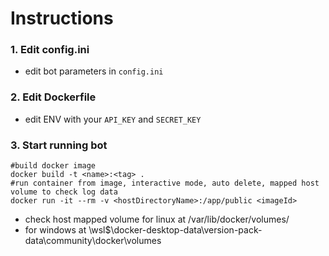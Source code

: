 # Instructions

### 1. Edit config.ini

- edit bot parameters in `config.ini`

### 2. Edit Dockerfile

- edit ENV with your `API_KEY` and `SECRET_KEY`

### 3. Start running bot
```shell
#build docker image
docker build -t <name>:<tag> .
#run container from image, interactive mode, auto delete, mapped host volume to check log data
docker run -it --rm -v <hostDirectoryName>:/app/public <imageId>
```
- check host mapped volume for linux at /var/lib/docker/volumes/
 - for windows at \\wsl$\docker-desktop-data\version-pack-data\community\docker\volumes 